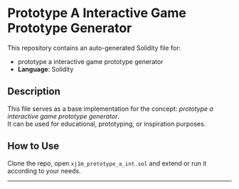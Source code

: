 # Prototype A Interactive Game Prototype Generator

This repository contains an auto-generated Solidity file for:

- prototype a interactive game prototype generator
- **Language**: Solidity

## Description

This file serves as a base implementation for the concept: *prototype a interactive game prototype generator*.  
It can be used for educational, prototyping, or inspiration purposes.

## How to Use

Clone the repo, open `xj1m_prototype_a_int.sol` and extend or run it according to your needs.

---


